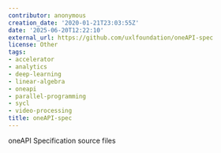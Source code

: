```yaml
---
contributor: anonymous
creation_date: '2020-01-21T23:03:55Z'
date: '2025-06-20T12:22:10'
external_url: https://github.com/uxlfoundation/oneAPI-spec
license: Other
tags:
- accelerator
- analytics
- deep-learning
- linear-algebra
- oneapi
- parallel-programming
- sycl
- video-processing
title: oneAPI-spec
---
```


oneAPI Specification source files
